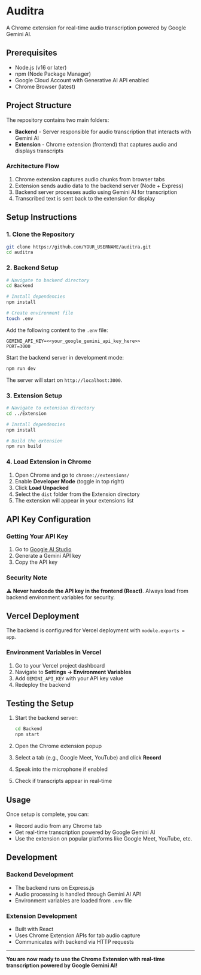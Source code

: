 # Auditra

A Chrome extension for real-time audio transcription powered by Google Gemini AI.

## Prerequisites

- Node.js (v16 or later)
- npm (Node Package Manager)
- Google Cloud Account with Generative AI API enabled
- Chrome Browser (latest)

## Project Structure

The repository contains two main folders:

- **Backend** - Server responsible for audio transcription that interacts with Gemini AI
- **Extension** - Chrome extension (frontend) that captures audio and displays transcripts

### Architecture Flow
1. Chrome extension captures audio chunks from browser tabs
2. Extension sends audio data to the backend server (Node + Express)
3. Backend server processes audio using Gemini AI for transcription
4. Transcribed text is sent back to the extension for display

## Setup Instructions

### 1. Clone the Repository

```bash
git clone https://github.com/YOUR_USERNAME/auditra.git
cd auditra
```

### 2. Backend Setup

```bash
# Navigate to backend directory
cd Backend

# Install dependencies
npm install

# Create environment file
touch .env
```

Add the following content to the `.env` file:

```env
GEMINI_API_KEY=<<your_google_gemini_api_key_here>>
PORT=3000
```

Start the backend server in development mode:

```bash
npm run dev
```

The server will start on `http://localhost:3000`.

### 3. Extension Setup

```bash
# Navigate to extension directory
cd ../Extension

# Install dependencies
npm install

# Build the extension
npm run build
```

### 4. Load Extension in Chrome

1. Open Chrome and go to `chrome://extensions/`
2. Enable **Developer Mode** (toggle in top right)
3. Click **Load Unpacked**
4. Select the `dist` folder from the Extension directory
5. The extension will appear in your extensions list

## API Key Configuration

### Getting Your API Key

1. Go to [Google AI Studio](https://aistudio.google.com/)
2. Generate a Gemini API key
3. Copy the API key

### Security Note

⚠️ **Never hardcode the API key in the frontend (React)**. Always load from backend environment variables for security.

## Vercel Deployment

The backend is configured for Vercel deployment with `module.exports = app`.

### Environment Variables in Vercel

1. Go to your Vercel project dashboard
2. Navigate to **Settings → Environment Variables**
3. Add `GEMINI_API_KEY` with your API key value
4. Redeploy the backend

## Testing the Setup

1. Start the backend server:
   ```bash
   cd Backend
   npm start
   ```

2. Open the Chrome extension popup

3. Select a tab (e.g., Google Meet, YouTube) and click **Record**

4. Speak into the microphone if enabled

5. Check if transcripts appear in real-time

## Usage

Once setup is complete, you can:

- Record audio from any Chrome tab
- Get real-time transcription powered by Google Gemini AI
- Use the extension on popular platforms like Google Meet, YouTube, etc.

## Development

### Backend Development
- The backend runs on Express.js
- Audio processing is handled through Gemini AI API
- Environment variables are loaded from `.env` file

### Extension Development
- Built with React
- Uses Chrome Extension APIs for tab audio capture
- Communicates with backend via HTTP requests


---

**You are now ready to use the Chrome Extension with real-time transcription powered by Google Gemini AI!**
